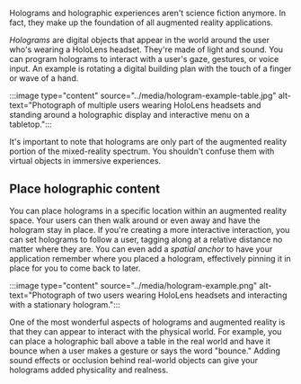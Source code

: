 Holograms and holographic experiences aren't science fiction anymore. In fact, they make up the foundation of all augmented reality applications.

*Holograms* are digital objects that appear in the world around the user who's wearing a HoloLens headset. They're made of light and sound. You can program holograms to interact with a user's gaze, gestures, or voice input. An example is rotating a digital building plan with the touch of a finger or wave of a hand.

:::image type="content" source="../media/hologram-example-table.jpg" alt-text="Photograph of multiple users wearing HoloLens headsets and standing around a holographic display and interactive menu on a tabletop.":::

It's important to note that holograms are only part of the augmented reality portion of the mixed-reality spectrum. You shouldn't confuse them with virtual objects in immersive experiences.

## Place holographic content

You can place holograms in a specific location within an augmented reality space. Your users can then walk around or even away and have the hologram stay in place. If you're creating a more interactive interaction, you can set holograms to follow a user, tagging along at a relative distance no matter where they are. You can even add a *spatial anchor* to have your application remember where you placed a hologram, effectively pinning it in place for you to come back to later.

:::image type="content" source="../media/hologram-example.png" alt-text="Photograph of two users wearing HoloLens headsets and interacting with a stationary hologram.":::

One of the most wonderful aspects of holograms and augmented reality is that they can appear to interact with the physical world. For example, you can place a holographic ball above a table in the real world and have it bounce when a user makes a gesture or says the word "bounce." Adding sound effects or occlusion behind real-world objects can give your holograms added physicality and realness.
